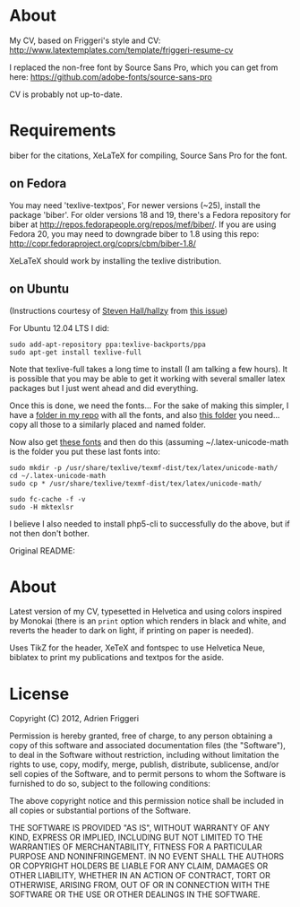 # About

My CV, based on Friggeri's style and CV: http://www.latextemplates.com/template/friggeri-resume-cv

I replaced the non-free font by Source Sans Pro, which you can get from here: https://github.com/adobe-fonts/source-sans-pro

CV is probably not up-to-date.

# Requirements

biber for the citations, XeLaTeX for compiling, Source Sans Pro for the font.

## on Fedora
You may need 'texlive-textpos', 
For newer versions (~25), install the package 'biber'.
For older versions 18 and 19, there's a Fedora repository for biber at http://repos.fedorapeople.org/repos/mef/biber/.
If you are using Fedora 20, you may need to downgrade biber to 1.8 using this repo: http://copr.fedoraproject.org/coprs/cbm/biber-1.8/

XeLaTeX should work by installing the texlive distribution.

## on Ubuntu

(Instructions courtesy of [Steven Hall/hallzy](https://github.com/hallzy) from [this issue](https://github.com/philippbayer/CV/issues/1#issuecomment-104332627)) 

For Ubuntu 12.04 LTS I did:

    sudo add-apt-repository ppa:texlive-backports/ppa
    sudo apt-get install texlive-full

Note that texlive-full takes a long time to install (I am talking a few hours). It is possible that you may be able to get it working with several smaller latex packages but I just went ahead and did everything.

Once this is done, we need the fonts... For the sake of making this simpler, I have a [folder in my repo](https://github.com/hallzy/dotfiles/tree/master/.fonts) with all the fonts, and also [this folder](https://github.com/hallzy/dotfiles/tree/master/texmf/fonts/opentype) you need... copy all those to a similarly placed and named folder.

Now also get [these fonts](https://github.com/hallzy/dotfiles/tree/master/.latex-unicode-math) and then do this (assuming ~/.latex-unicode-math is the folder you put these last fonts into:

    sudo mkdir -p /usr/share/texlive/texmf-dist/tex/latex/unicode-math/
    cd ~/.latex-unicode-math
    sudo cp * /usr/share/texlive/texmf-dist/tex/latex/unicode-math/

    sudo fc-cache -f -v
    sudo -H mktexlsr

I believe I also needed to install php5-cli to successfully do the above, but if not then don't bother.

Original README:

# About
Latest version of my CV, typesetted in Helvetica and using colors inspired by Monokai (there is an `print` option which renders in black and white, and reverts the header to dark on light, if printing on paper is needed).

Uses TikZ for the header, XeTeX and fontspec to use Helvetica Neue, biblatex to print my publications and textpos for the aside.


# License

Copyright (C) 2012, Adrien Friggeri

Permission is hereby granted, free of charge, to any person obtaining a copy of this software and associated documentation files (the "Software"), to deal in the Software without restriction, including without limitation the rights to use, copy, modify, merge, publish, distribute, sublicense, and/or sell copies of the Software, and to permit persons to whom the Software is furnished to do so, subject to the following conditions:

The above copyright notice and this permission notice shall be included in all copies or substantial portions of the Software.

THE SOFTWARE IS PROVIDED "AS IS", WITHOUT WARRANTY OF ANY KIND, EXPRESS OR IMPLIED, INCLUDING BUT NOT LIMITED TO THE WARRANTIES OF MERCHANTABILITY, FITNESS FOR A PARTICULAR PURPOSE AND NONINFRINGEMENT. IN NO EVENT SHALL THE AUTHORS OR COPYRIGHT HOLDERS BE LIABLE FOR ANY CLAIM, DAMAGES OR OTHER LIABILITY, WHETHER IN AN ACTION OF CONTRACT, TORT OR OTHERWISE, ARISING FROM, OUT OF OR IN CONNECTION WITH THE SOFTWARE OR THE USE OR OTHER DEALINGS IN THE SOFTWARE.
